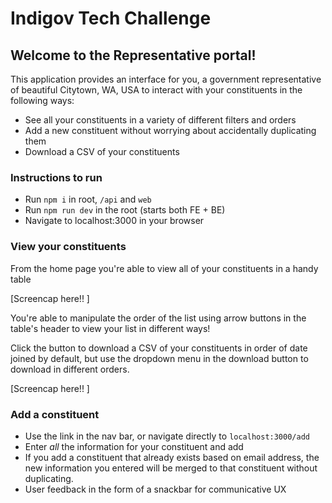 # Indigov Tech Challenge

## Welcome to the Representative portal! 
This application provides an interface for you, a government representative of beautiful Citytown, WA, USA to interact with your constituents in the following ways:
- See all your constituents in a variety of different filters and orders
- Add a new constituent without worrying about accidentally duplicating them 
- Download a CSV of your constituents


### Instructions to run 
- Run `npm i` in root, `/api` and `web`
- Run `npm run dev` in the root (starts both FE + BE) 
- Navigate to localhost:3000 in your browser

### View your constituents
From the home page you're able to view all of your constituents in a handy table

[Screencap here!! ]

You're able to manipulate the order of the list using arrow buttons in the table's header to view your list in different ways! 

Click the button to download a CSV of your constituents in order of date joined by default, but use the dropdown menu in the download button to download in different orders.

[Screencap here!! ]

### Add a constituent
- Use the link in the nav bar, or navigate directly to `localhost:3000/add`
- Enter *all* the information for your constituent and add
- If you add a constituent that already exists based on email address, the new information you entered will be merged to that constituent without duplicating.
- User feedback in the form of a snackbar for communicative UX